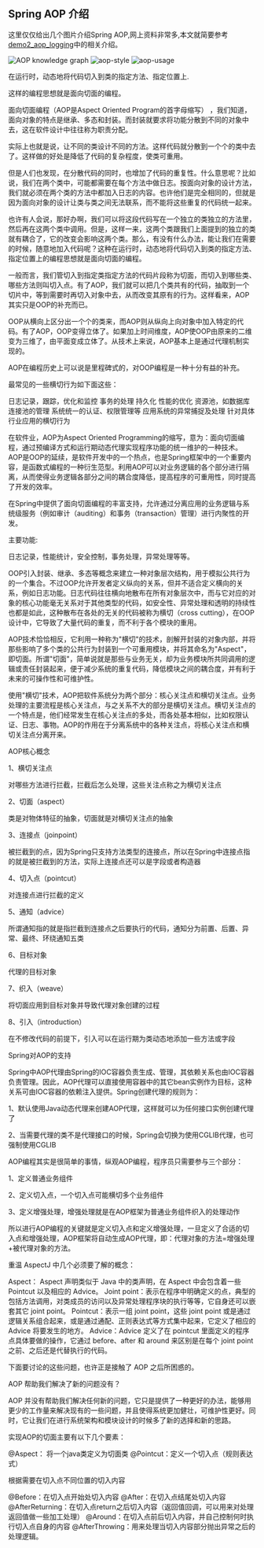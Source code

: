 ## Spring AOP 介绍

这里仅仅给出几个图片介绍Spring AOP,网上资料非常多,本文就简要参考[demo2_aop_logging](https://github.com/KotlinSpringBoot/demo2_aop_logging)中的相关介绍。

![AOP knowledge graph](resources/spring-boot-common/aop/aop-knowledge-graph.PNG)
![aop-style](resources/spring-boot-common/aop/aop-programe.PNG)
![aop-usage](resources/spring-boot-common/aop/aop-usage.PNG)

在运行时，动态地将代码切入到类的指定方法、指定位置上.

这样的编程思想就是面向切面的编程。

面向切面编程（AOP是Aspect Oriented Program的首字母缩写） ，我们知道，面向对象的特点是继承、多态和封装。而封装就要求将功能分散到不同的对象中去，这在软件设计中往往称为职责分配。

实际上也就是说，让不同的类设计不同的方法。这样代码就分散到一个个的类中去了。这样做的好处是降低了代码的复杂程度，使类可重用。

但是人们也发现，在分散代码的同时，也增加了代码的重复性。什么意思呢？比如说，我们在两个类中，可能都需要在每个方法中做日志。按面向对象的设计方法，我们就必须在两个类的方法中都加入日志的内容。也许他们是完全相同的，但就是因为面向对象的设计让类与类之间无法联系，而不能将这些重复的代码统一起来。

也许有人会说，那好办啊，我们可以将这段代码写在一个独立的类独立的方法里，然后再在这两个类中调用。但是，这样一来，这两个类跟我们上面提到的独立的类就有耦合了，它的改变会影响这两个类。那么，有没有什么办法，能让我们在需要的时候，随意地加入代码呢？这种在运行时，动态地将代码切入到类的指定方法、指定位置上的编程思想就是面向切面的编程。

一般而言，我们管切入到指定类指定方法的代码片段称为切面，而切入到哪些类、哪些方法则叫切入点。有了AOP，我们就可以把几个类共有的代码，抽取到一个切片中，等到需要时再切入对象中去，从而改变其原有的行为。这样看来，AOP其实只是OOP的补充而已。

OOP从横向上区分出一个个的类来，而AOP则从纵向上向对象中加入特定的代码。有了AOP，OOP变得立体了。如果加上时间维度，AOP使OOP由原来的二维变为三维了，由平面变成立体了。从技术上来说，AOP基本上是通过代理机制实现的。

AOP在编程历史上可以说是里程碑式的，对OOP编程是一种十分有益的补充。

最常见的一些横切行为如下面这些：

日志记录，跟踪，优化和监控 事务的处理 持久化 性能的优化 资源池，如数据库连接池的管理 系统统一的认证、权限管理等 应用系统的异常捕捉及处理 针对具体行业应用的横切行为

在软件业，AOP为Aspect Oriented Programming的缩写，意为：面向切面编程，通过预编译方式和运行期动态代理实现程序功能的统一维护的一种技术。AOP是OOP的延续，是软件开发中的一个热点，也是Spring框架中的一个重要内容，是函数式编程的一种衍生范型。利用AOP可以对业务逻辑的各个部分进行隔离，从而使得业务逻辑各部分之间的耦合度降低，提高程序的可重用性，同时提高了开发的效率。

在Spring中提供了面向切面编程的丰富支持，允许通过分离应用的业务逻辑与系统级服务（例如审计（auditing）和事务（transaction）管理）进行内聚性的开发。

主要功能:

日志记录，性能统计，安全控制，事务处理，异常处理等等。

OOP引入封装、继承、多态等概念来建立一种对象层次结构，用于模拟公共行为的一个集合。不过OOP允许开发者定义纵向的关系，但并不适合定义横向的关系，例如日志功能。日志代码往往横向地散布在所有对象层次中，而与它对应的对象的核心功能毫无关系对于其他类型的代码，如安全性、异常处理和透明的持续性也都是如此，这种散布在各处的无关的代码被称为横切（cross cutting），在OOP设计中，它导致了大量代码的重复，而不利于各个模块的重用。

AOP技术恰恰相反，它利用一种称为"横切"的技术，剖解开封装的对象内部，并将那些影响了多个类的公共行为封装到一个可重用模块，并将其命名为"Aspect"，即切面。所谓"切面"，简单说就是那些与业务无关，却为业务模块所共同调用的逻辑或责任封装起来，便于减少系统的重复代码，降低模块之间的耦合度，并有利于未来的可操作性和可维护性。

使用"横切"技术，AOP把软件系统分为两个部分：核心关注点和横切关注点。业务处理的主要流程是核心关注点，与之关系不大的部分是横切关注点。横切关注点的一个特点是，他们经常发生在核心关注点的多处，而各处基本相似，比如权限认证、日志、事物。AOP的作用在于分离系统中的各种关注点，将核心关注点和横切关注点分离开来。

AOP核心概念

1、横切关注点

对哪些方法进行拦截，拦截后怎么处理，这些关注点称之为横切关注点

2、切面（aspect）

类是对物体特征的抽象，切面就是对横切关注点的抽象

3、连接点（joinpoint）

被拦截到的点，因为Spring只支持方法类型的连接点，所以在Spring中连接点指的就是被拦截到的方法，实际上连接点还可以是字段或者构造器

4、切入点（pointcut）

对连接点进行拦截的定义

5、通知（advice）

所谓通知指的就是指拦截到连接点之后要执行的代码，通知分为前置、后置、异常、最终、环绕通知五类

6、目标对象

代理的目标对象

7、织入（weave）

将切面应用到目标对象并导致代理对象创建的过程

8、引入（introduction）

在不修改代码的前提下，引入可以在运行期为类动态地添加一些方法或字段

Spring对AOP的支持

Spring中AOP代理由Spring的IOC容器负责生成、管理，其依赖关系也由IOC容器负责管理。因此，AOP代理可以直接使用容器中的其它bean实例作为目标，这种关系可由IOC容器的依赖注入提供。Spring创建代理的规则为：

1、默认使用Java动态代理来创建AOP代理，这样就可以为任何接口实例创建代理了

2、当需要代理的类不是代理接口的时候，Spring会切换为使用CGLIB代理，也可强制使用CGLIB

AOP编程其实是很简单的事情，纵观AOP编程，程序员只需要参与三个部分：

1、定义普通业务组件

2、定义切入点，一个切入点可能横切多个业务组件

3、定义增强处理，增强处理就是在AOP框架为普通业务组件织入的处理动作

所以进行AOP编程的关键就是定义切入点和定义增强处理，一旦定义了合适的切入点和增强处理，AOP框架将自动生成AOP代理，即：代理对象的方法=增强处理+被代理对象的方法。

重温 AspectJ 中几个必须要了解的概念：

Aspect： Aspect 声明类似于 Java 中的类声明，在 Aspect 中会包含着一些 Pointcut 以及相应的 Advice。 Joint point：表示在程序中明确定义的点，典型的包括方法调用，对类成员的访问以及异常处理程序块的执行等等，它自身还可以嵌套其它 joint point。 Pointcut：表示一组 joint point，这些 joint point 或是通过逻辑关系组合起来，或是通过通配、正则表达式等方式集中起来，它定义了相应的 Advice 将要发生的地方。 Advice：Advice 定义了在 pointcut 里面定义的程序点具体要做的操作，它通过 before、after 和 around 来区别是在每个 joint point 之前、之后还是代替执行的代码。

下面要讨论的这些问题，也许正是接触了 AOP 之后所困惑的。

AOP 帮助我们解决了新的问题没有？

AOP 并没有帮助我们解决任何新的问题，它只是提供了一种更好的办法，能够用更少的工作量来解决现有的一些问题，并且使得系统更加健壮，可维护性更好。同时，它让我们在进行系统架构和模块设计的时候多了新的选择和新的思路。

实现AOP的切面主要有以下几个要素：

@Aspect： 将一个java类定义为切面类 @Pointcut：定义一个切入点（规则表达式）

根据需要在切入点不同位置的切入内容

@Before：在切入点开始处切入内容 @After：在切入点结尾处切入内容 @AfterReturning：在切入点return之后切入内容（返回值回调，可以用来对处理返回值做一些加工处理） @Around：在切入点前后切入内容，并自己控制何时执行切入点自身的内容 @AfterThrowing：用来处理当切入内容部分抛出异常之后的处理逻辑。

